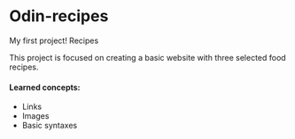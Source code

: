 # Odin-recipes
My first project!
Recipes
<p>This project is focused on creating a basic website with three selected food recipes.</p>
<h4>Learned concepts:</h4>
<ul>
    <li>Links</li>
    <li>Images</li>
    <li>Basic syntaxes</li>
</ul>
